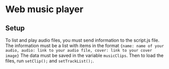 # Web music player

## Setup

To list and play audio files, you must send information to the script.js file. The information must be a list with items in the format ```{name: name of your audio, audio: link to your audio file, cover: link to your cover image}``` The data must be saved in the variable ```musicClips```. Then to load the files, run ```setClip();``` and ```setTrackList();```.